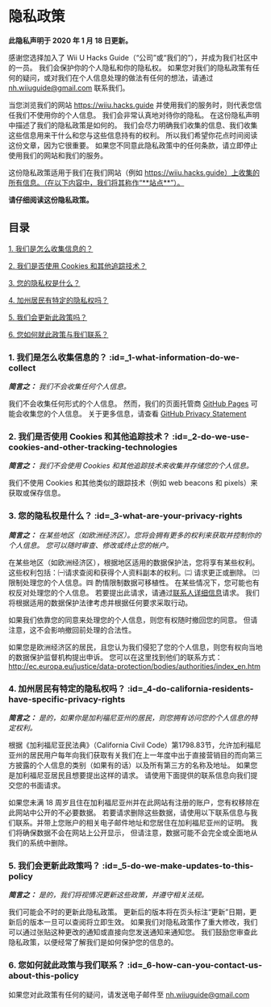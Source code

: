 # 隐私政策

**此隐私声明于 2020 年 1 月 18 日更新。**


感谢您选择加入了 Wii U Hacks Guide（“公司”或“我们的”），并成为我们社区中的一员。 我们会保护你的个人隐私和你的隐私权。 如果您对我们的隐私政策有任何的疑问，或对我们在个人信息处理的做法有任何的想法，请通过 nh.wiiuguide@gmail.com 联系我们。

当您浏览我们的网站 https://wiiu.hacks.guide 并使用我们的服务时，则代表您信任我们不使用你的个人信息。 我们会非常认真地对待你的隐私。 在这份隐私声明中描述了我们的隐私政策是如何的。 我们会尽力明确我们收集的信息、我们收集这些信息用来干什么和您与这些信息持有的权利。 所以我们希望你花点时间阅读这份文章，因为它很重要。 如果您不同意此隐私政策中的任何条款，请立即停止使用我们的网站和我们的服务。

这份隐私政策适用于我们在我们网站（例如 https://wiiu.hacks.guide）上收集的所有信息。（在以下内容中，我们将其称作“**站点**”）。

**请仔细阅读这份隐私政策。**


## 目录

[1. 我们是怎么收集信息的？](privacy-policy?id=_1-what-information-do-we-collect)

[2. 我们是否使用 Cookies 和其他追踪技术？](privacy-policy?id=_2-do-we-use-cookies-and-other-tracking-technologies)

[3. 您的隐私权是什么？](privacy-policy?id=_3-what-are-your-privacy-rights)

[4. 加州居民有特定的隐私权吗？](privacy-policy?id=_4-do-california-residents-have-specific-privacy-rights)

[5. 我们会更新此政策吗？](privacy-policy?id=_5-do-we-make-updates-to-this-policy)

[6. 您如何就此政策与我们联系？](privacy-policy?id=_6-how-can-you-contact-us-about-this-policy)



### 1. 我们是怎么收集信息的？ :id=_1-what-information-do-we-collect

***简言之：*** *我们不会收集任何个人信息。*

我们不会收集任何形式的个人信息。 然而，我们的页面托管商 [GitHub Pages](https://pages.github.com/) 可能会收集您的个人信息。 关于更多信息，请查看 [GitHub Privacy Statement](https://help.github.com/en/github/site-policy/github-privacy-statement)


### 2. 我们是否使用 Cookies 和其他追踪技术？ :id=_2-do-we-use-cookies-and-other-tracking-technologies
***简言之：*** *我们不会使用 Cookies 和其他追踪技术来收集并存储您的个人信息。*

我们不使用 Cookies 和其他类似的跟踪技术（例如 web beacons 和 pixels）来获取或保存信息。


### 3. 您的隐私权是什么？ :id=_3-what-are-your-privacy-rights

***简言之：*** *在某些地区（如欧洲经济区）。您将会拥有更多的权利来获取并控制你的个人信息。 您可以随时审查、修改或终止您的帐户。*

在某些地区（如欧洲经济区），根据地区适用的数据保护法，您将享有某些权利。 这些权利包括：㈠请求查阅和获得个人资料副本的权利。㈡ 请求更正或删除。 ㈢ 限制处理您的个人信息。㈣ 酌情限制数据可移植性。 在某些情况下，您可能也有权反对处理您的个人信息。 若要提出此请求，请通过[联系人详细信息](privacy-policy?id=_6-how-can-you-contact-us-about-this-policy)请求。 我们将根据适用的数据保护法律考虑并根据任何要求采取行动。

如果我们依靠您的同意来处理您的个人信息，则您有权随时撤回您的同意。 但请注意，这不会影响撤回前处理的合法性。

如果您是欧洲经济区的居民，且您认为我们侵犯了您的个人信息，则您有权向当地的数据保护监督机构提出申诉。 您可以在这里找到他们的联系方式：http://ec.europa.eu/justice/data-protection/bodies/authorities/index_en.htm


### 4. 加州居民有特定的隐私权吗？ :id=_4-do-california-residents-have-specific-privacy-rights

***简言之：*** *是的，如果你是加利福尼亚州的居民，则您拥有访问您的个人信息的特定权利。*

根据《加利福尼亚民法典》（California Civil Code）第1798.83节，允许加利福尼亚州的居民用户每年向我们获取有关我们在上一年度中出于直接营销目的而向第三方披露的个人信息的类别（如果有的话）以及所有第三方的名称及地址。 如果您是加利福尼亚居民且想要提出这样的请求。 请使用下面提供的联系信息向我们提交您的书面请求。

如果您未满 18 周岁且住在加利福尼亚州并在此网站有注册的账户，您有权移除在此网站中公开的不必要数据。 若要请求删除这些数据，请使用以下联系信息与我们联系。并带上您账户的相关电子邮件地址和您居住在加利福尼亚州的证明。 我们将确保数据不会在网站上公开显示， 但请注意，数据可能不会完全或全面地从我们的系统中删除。


### 5. 我们会更新此政策吗？ :id=_5-do-we-make-updates-to-this-policy

***简言之：*** *是的，我们将视情况更新这些政策，并遵守相关法规。*

我们可能会不时的更新此隐私政策。 更新后的版本将在页头标注“更新”日期，更新后的版本一旦可以查阅将立即生效。 如果我们对隐私政策作了重大修改，我们可以通过张贴这种更改的通知或直接向您发送通知来通知您。 我们鼓励您审查此隐私政策，以便经常了解我们是如何保护您的信息的。


### 6. 您如何就此政策与我们联系？ :id=_6-how-can-you-contact-us-about-this-policy

如果您对此政策有任何的疑问，请发送电子邮件至 nh.wiiuguide@gmail.com